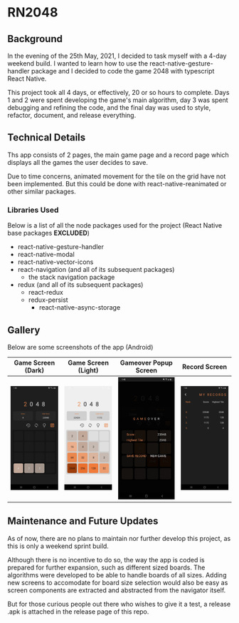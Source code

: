 # RN2048

## Background

In the evening of the 25th May, 2021, I decided to task myself with a 4-day weekend build. I wanted to learn how to use the react-native-gesture-handler package and I decided to code the game 2048 with typescript React Native.

This project took all 4 days, or effectively, 20 or so hours to complete. Days 1 and 2 were spent developing the game's main algorithm, day 3 was spent debugging and refining the code, and the final day was used to style, refactor, document, and release everything.

## Technical Details

Ths app consists of 2 pages, the main game page and a record page which displays all the games the user decides to save.

Due to time concerns, animated movement for the tile on the grid have not been implemented. But this could be done with react-native-reanimated or other similar packages.

### Libraries Used

Below is a list of all the node packages used for the project (React Native base packages **EXCLUDED**)
- react-native-gesture-handler
- react-native-modal
- react-native-vector-icons
- react-navigation (and all of its subsequent packages)
    - the stack navigation package
- redux (and all of its subsequent packages)
    - react-redux
    - redux-persist
        - react-native-async-storage

## Gallery

Below are some screenshots of the app (Android)

|       Game Screen (Dark)        |       Game Screen (Light)        |         Gameover Popup Screen         |            Record Screen            |
| :-----------------------------: | :------------------------------: | :-----------------------------------: | :---------------------------------: |
| <img src='./img/game_dark.jpg'> | <img src='./img/game_light.jpg'> | <img src='./img/gameover_screen.jpg'> | <img src='./img/record_screen.jpg'> |


## Maintenance and Future Updates

As of now, there are no plans to maintain nor further develop this project, as this is only a weekend sprint build.

Although there is no incentive to do so, the way the app is coded is prepared for further expansion, such as different sized boards. The algorithms were developed to be able to handle boards of all sizes. Adding new screens to accomodate for board size selection would also be easy as screen components are extracted and abstracted from the navigator itself.

But for those curious people out there who wishes to give it a test, a release .apk is attached in the release page of this repo.

